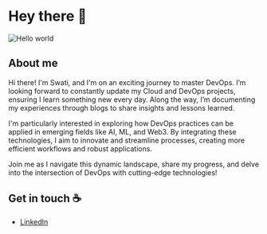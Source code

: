 <!--
**Emerald2308/Emerald2308** is a ✨ _special_ ✨ repository because its `README.md` (this file) appears on your GitHub profile.

Here are some ideas to get you started:

- 🔭 I’m currently working on ...
- 🌱 I’m currently learning ...
- 👯 I’m looking to collaborate on ...
- 🤔 I’m looking for help with ...
- 💬 Ask me about ...
- 📫 How to reach me: ...
- 😄 Pronouns: ...
- ⚡ Fun fact: ...
-->

# Hey there :wave:

<img src="https://raw.githubusercontent.com/sagar-viradiya/sagar-viradiya/master/resources/banner.png" alt="Hello world">

## About me

Hi there! I'm Swati, and I'm on an exciting journey to master DevOps. I’m looking forward to constantly update my Cloud and DevOps projects, ensuring I learn something new every day. Along the way, I’m documenting my experiences through blogs to share insights and lessons learned.

I'm particularly interested in exploring how DevOps practices can be applied in emerging fields like AI, ML, and Web3. By integrating these technologies, I aim to innovate and streamline processes, creating more efficient workflows and robust applications.

Join me as I navigate this dynamic landscape, share my progress, and delve into the intersection of DevOps with cutting-edge technologies!


## Get in touch :coffee:

- [LinkedIn](www.linkedin.com/in/swati-sahu-25b28918b)
